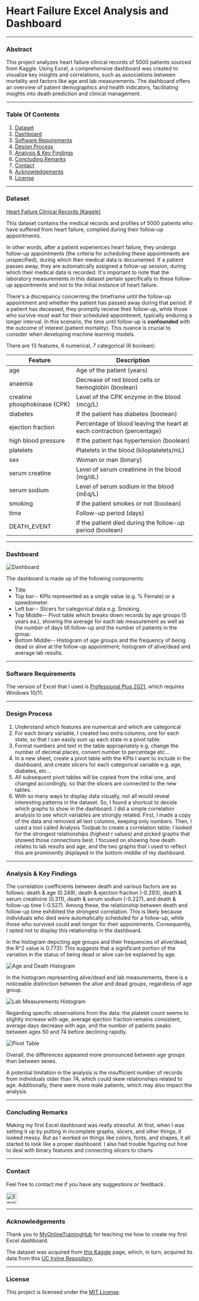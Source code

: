 # Heart Failure Excel Analysis and Dashboard
-------------------------------
### Abstract

This project analyzes heart failure clinical records of 5000 patients sourced from Kaggle. Using Excel, a comprehensive dashboard was created to visualize key insights and correlations, such as associations between mortality and factors like age and lab measurements. The dashboard offers an overview of patient demographics and health indicators, facilitating insights into death prediction and clinical management.



-----------------------------
### Table Of Contents

1. [Dataset](#dataset)
2. [Dashboard](#features)
3. [Software Requirements](#installation)
4. [Design Process](#design)
5. [Analysis & Key Findings](#analysis)
6. [Concluding Remarks](#conclusion)
7. [Contact](#contact)
8. [Acknowledgements](#acknowledgements)
9. [License](#license)


----------------------------------
### Dataset<a name="dataset"></a>

[Heart Failure Clinical Records (Kaggle)](https://www.kaggle.com/datasets/aadarshvelu/heart-failure-prediction-clinical-records)

This dataset contains the medical records and profiles of 5000 patients who have suffered from heart failure, compiled during their follow-up appointments. 

In other words, after a patient experiences heart failure, they undergo follow-up appointments (the criteria for scheduling these appointments are unspecified), during which their medical data is documented. If a patient passes away, they are automatically assigned a follow-up session, during which their medical data is recorded. It's important to note that the laboratory measurements in this dataset pertain specifically to these follow-up appointments and not to the initial instance of heart failure.

There's a discrepancy concerning the timeframe until the follow-up appointment and whether the patient has passed away during that period. If a patient has deceased, they promptly receive their follow-up, while those who survive must wait for their scheduled appointment, typically enduring a longer interval. In this scenario, the time until follow-up is **confounded** with the outcome of interest (patient mortality). This nuance is crucial to consider when developing machine learning models. 





There are 13 features, 6 numerical, 7 categorical (6 boolean):

| Feature               | Description                                                    |
|-----------------------|----------------------------------------------------------------|
| age                   | Age of the patient (years)                                     |
| anaemia               | Decrease of red blood cells or hemoglobin (boolean)            |
| creatine phosphokinase (CPK) | Level of the CPK enzyme in the blood (mcg/L)           |
| diabetes              | If the patient has diabetes (boolean)                          |
| ejection fraction     | Percentage of blood leaving the heart at each contraction (percentage) |
| high blood pressure   | If the patient has hypertension (boolean)                     |
| platelets             | Platelets in the blood (kiloplatelets/mL)                      |
| sex                   | Woman or man (binary)                                          |
| serum creatine    | Level of serum creatinine in the blood (mg/dL)                 |
| serum sodium          | Level of serum sodium in the blood (mEq/L)                     |
| smoking               | If the patient smokes or not (boolean)                         |
| time                  | Follow-up period (days)                                        |
| DEATH_EVENT           | If the patient died during the follow-up period (boolean)      |




----------------------------------
### Dashboard<a name="features"></a>
![Dashboard](images/dashboard.png)



The dashboard is made up of the following components:
- Title 
- Top bar-- KPIs represented as a single value (e.g. % Female) or a speedometer. 
- Left bar-- Slicers for categorical data e.g. Smoking.
- Top Middle-- Pivot table which breaks down records by age groups (5 years ea.), showing the average for each lab measurement as well as the number of days till follow-up and the number of patients in the group.
- Bottom Middle-- Histogram of age groups and the frequency of being dead or alive at the follow-up appointment; histogram of alive/dead and average lab results. 

-------------------------------
### Software Requirements<a name="installation"></a>
The version of Excel that I used is [Professional Plus 2021](https://learn.microsoft.com/en-us/deployoffice/ltsc2021/overview), which requires Windows 10/11.


----------------------------
### Design Process<a name="design"></a>
1. Understand which features are numerical and which are categorical
2. For each binary variable, I created two extra columns, one for each state, so that I can easily sum up each state in a pivot table.
3. Format numbers and text in the table appropriately e.g. change the number of decimal places, convert number to percentage etc...
4. In a new sheet, create a pivot table with the KPIs I want to include in the dashboard, and create slicers for each categorical variable e.g. age, diabetes, etc...
5. All subsequent pivot tables will be copied from the initial one, and changed accordingly, so that the slicers are connected to the new tables. 
6. With so many ways to display data visually, not all would reveal interesting patterns in the dataset. So, I found a shortcut to decide which graphs to show in the dashboard. I did a simple correlation analysis to see which variables are strongly related. First, I made a copy of the data and removed all text columns, keeping only numbers. Then, I used a tool called Analysis Toolpak to create a correlation table. I looked for the strongest relationships (highest r values) and picked graphs that showed those connections best. I focused on showing how death relates to lab results and age, and the two graphs that I used to reflect this are prominently displayed in the bottom-middle of my dashboard.


--------------------
### Analysis & Key Findings<a name="analysis"></a>

The correlation coefficients between death and various factors are as follows: death & age (0.249), death & ejection fraction (-0.293), death & serum creatinine (0.311), death & serum sodium (-0.227), and death & follow-up time (-0.527). Among these, the relationship between death and follow-up time exhibited the strongest correlation. This is likely because individuals who died were automatically scheduled for a follow-up, while those who survived could wait longer for their appointments. Consequently, I opted not to display this relationship in the dashboard.

In the histogram depicting age groups and their frequencies of alive/dead, the R^2 value is 0.7731. This suggests that a significant portion of the variation in the status of being dead or alive can be explained by age.

![Age and Death Histogram](images/age_and_death_histogram.png)

In the histogram representing alive/dead and lab measurements, there is a noticeable distinction between the alive and dead groups, regardless of age group.

![Lab Measurements Histogram](images/lab_measurements_histogram.png)

Regarding specific observations from the data: the platelet count seems to slightly increase with age, average ejection fraction remains consistent, average days decrease with age, and the number of patients peaks between ages 50 and 74 before declining rapidly.

![Pivot Table](images/pivot_table.png)


Overall, the differences appeared more pronounced between age groups than between sexes.

A potential limitation in the analysis is the insufficient number of records from individuals older than 74, which could skew relationships related to age. Additionally, there were more male patients, which may also impact the analysis.


-------------------------
### Concluding Remarks<a name="conclusion"></a>

Making my first Excel dashboard was really stressful. At first, when I was setting it up by putting in incomplete graphs, slicers, and other things, it looked messy. But as I worked on things like colors, fonts, and shapes, it all started to look like a proper dashboard. I also had trouble figuring out how to deal with binary features and connecting slicers to charts

-----------------------
### Contact<a name="contact"></a>
Feel free to contact me if you have any suggestions or feedback. 

<a href="mailto:brigitte.xyan@gmail.com">
  <img src="https://cdn-icons-png.flaticon.com/512/281/281769.png" alt="Email Me" width="30" height="30">
</a>



--------------------------
### Acknowledgements<a name="ackowledgements"></a>
Thank you to [MyOnlineTrainingHub](https://www.youtube.com/watch?v=1ic8E58Bo2M&list=PLQW1wsHNKi3i-NvlSAooPm1KI1qH3hkDh) for teaching me how to create my first Excel dashboard. 

The dataset was acquired from [this Kaggle](https://www.kaggle.com/datasets/aadarshvelu/heart-failure-prediction-clinical-records) page, which, in turn, acquired its data from this [UC Irvine Repository](https://archive.ics.uci.edu/dataset/519/heart+failure+clinical+records). 


----------------------
### License<a name="license"></a>
This project is licensed under the [MIT License](https://opensource.org/licenses/MIT).

